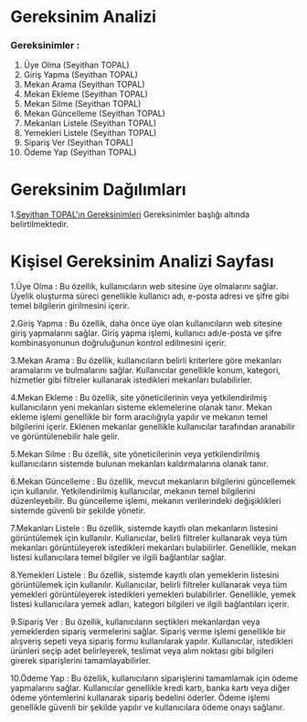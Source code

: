 # Gereksinim Analizi

### Gereksinimler : 
1. Üye Olma (Seyithan TOPAL)
2. Giriş Yapma (Seyithan TOPAL)
3. Mekan Arama (Seyithan TOPAL)
4. Mekan Ekleme (Seyithan TOPAL)
5. Mekan Silme (Seyithan TOPAL)
6. Mekan Güncelleme (Seyithan TOPAL)
7. Mekanları Listele (Seyithan TOPAL)
8. Yemekleri Listele (Seyithan TOPAL)
9. Sipariş Ver (Seyithan TOPAL)
10. Ödeme Yap (Seyithan TOPAL)

# Gereksinim Dağılımları

1.[Seyithan TOPAL'ın Gereksinimleri](#)
Gereksinimler başlığı altında belirtilmektedir.

# Kişisel Gereksinim Analizi Sayfası

<p>1.Üye Olma : Bu özellik, kullanıcıların web sitesine üye olmalarını sağlar.
Üyelik oluşturma süreci genellikle kullanıcı adı, e-posta adresi ve şifre gibi temel bilgilerin girilmesini içerir.</p>

<p>2.Giriş Yapma : Bu özellik, daha önce üye olan kullanıcıların web sitesine giriş yapmalarını sağlar.
Giriş yapma işlemi, kullanıcı adı/e-posta ve şifre kombinasyonunun doğruluğunun kontrol edilmesini içerir.</p>

<p> 3.Mekan Arama : Bu özellik, kullanıcıların belirli kriterlere göre mekanları aramalarını ve bulmalarını sağlar.
Kullanıcılar genellikle konum, kategori, hizmetler gibi filtreler kullanarak istedikleri mekanları bulabilirler.</p>

<p> 4.Mekan Ekleme : Bu özellik, site yöneticilerinin veya yetkilendirilmiş kullanıcıların yeni mekanları sisteme eklemelerine olanak tanır.
Mekan ekleme işlemi genellikle bir form aracılığıyla yapılır ve mekanın temel bilgilerini içerir.
Eklenen mekanlar genellikle kullanıcılar tarafından aranabilir ve görüntülenebilir hale gelir. </p>

<p> 5.Mekan Silme : Bu özellik, site yöneticilerinin veya yetkilendirilmiş kullanıcıların sistemde bulunan mekanları kaldırmalarına olanak tanır. </p>

<p> 6.Mekan Güncelleme : Bu özellik, mevcut mekanların bilgilerini güncellemek için kullanılır.
Yetkilendirilmiş kullanıcılar, mekanın temel bilgilerini düzenleyebilir. 
Bu güncelleme işlemi, mekanın verilerindeki değişiklikleri sistemde güvenli bir şekilde yönetir. </p>

<p> 7.Mekanları Listele : Bu özellik, sistemde kayıtlı olan mekanların listesini görüntülemek için kullanılır.
Kullanıcılar, belirli filtreler kullanarak veya tüm mekanları görüntüleyerek istedikleri mekanları bulabilirler.
Genellikle, mekan listesi kullanıcılara temel bilgiler ve ilgili bağlantılar sağlar. </p>

<p> 8.Yemekleri Listele : Bu özellik, sistemde kayıtlı olan yemeklerin listesini görüntülemek için kullanılır.
Kullanıcılar, belirli filtreler kullanarak veya tüm yemekleri görüntüleyerek istedikleri yemekleri bulabilirler.
Genellikle, yemek listesi kullanıcılara yemek adları, kategori bilgileri ve ilgili bağlantıları içerir. </p>

<p> 9.Sipariş Ver : Bu özellik, kullanıcıların seçtikleri mekanlardan veya yemeklerden sipariş vermelerini sağlar.
Sipariş verme işlemi genellikle bir alışveriş sepeti veya sipariş formu kullanılarak yapılır.
Kullanıcılar, istedikleri ürünleri seçip adet belirleyerek, teslimat veya alım noktası gibi bilgileri girerek siparişlerini tamamlayabilirler. </p>

<p> 10.Ödeme Yap : Bu özellik, kullanıcıların siparişlerini tamamlamak için ödeme yapmalarını sağlar.
Kullanıcılar genellikle kredi kartı, banka kartı veya diğer ödeme yöntemlerini kullanarak sipariş bedelini öderler.
Ödeme işlemi genellikle güvenli bir şekilde yapılır ve kullanıcılara ödeme onayı sağlanır. </p>





